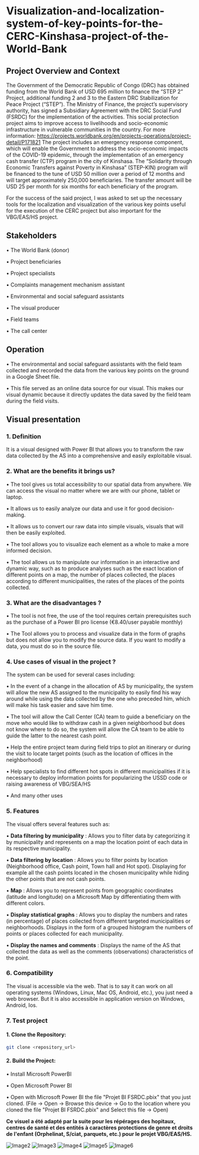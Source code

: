 # Visualization-and-localization-system-of-key-points-for-the-CERC-Kinshasa-project-of-the-World-Bank

## Project Overview and Context
The Government of the Democratic Republic of Congo (DRC) has obtained funding from the
World Bank of USD 695 million to finance the “STEP 2” Project,
additional funding 2 and 3 to the Eastern DRC Stabilization for Peace Project (“STEP”). The
Ministry of Finance, the project’s supervisory authority, has signed a Subsidiary Agreement with the DRC Social Fund (FSRDC) for the implementation of the activities.
This social protection project aims to improve access to livelihoods and socio-economic
infrastructure in vulnerable communities in the country. For more information: https://projects.worldbank.org/en/projects-operations/project-detail/P171821
The project includes an emergency response component, which will enable the Government to address the socio-economic impacts of the COVID-19 epidemic, through the implementation of an emergency cash transfer (CTP) program in the city of Kinshasa. The “Solidarity through Economic Transfers against Poverty in Kinshasa” (STEP-KIN) program will be financed to the tune of USD 50 million over a period of 12 months and will target approximately 250,000 beneficiaries. The transfer amount will be USD 25 per month for six months for each beneficiary of the program.

For the success of the said project, I was asked to set up the necessary tools for the localization and visualization of the various key points useful for the execution of the CERC project but also important for the VBG/EAS/HS project.

## Stakeholders
• The World Bank (donor)

• Project beneficiaries

• Project specialists

• Complaints management mechanism assistant

• Environmental and social safeguard assistants

• The visual producer

• Field teams

• The call center

## Operation

• The environmental and social safeguard assistants with the field team collected and recorded the data from the various key points on the ground in a Google Sheet file.

• This file served as an online data source for our visual. This makes our visual dynamic because it directly updates the data saved by the field team during the field visits.



## Visual presentation

### 1. Definition

It is a visual designed with Power BI that allows you to transform the raw data collected by the AS into a comprehensive and easily exploitable visual.

### 2. What are the benefits it brings us?
• The tool gives us total accessibility to our spatial data from anywhere. We can access the visual no matter where we are with our phone, tablet or laptop.

• It allows us to easily analyze our data and use it for good decision-making.

• It allows us to convert our raw data into simple visuals, visuals that will then be easily exploited.

• The tool allows you to visualize each element as a whole to make a more informed decision.

• The tool allows us to manipulate our information in an interactive and dynamic way, such as to produce analyses such as the exact location of different points on a map, the number of places collected, the places according to different municipalities, the rates of the places of the points collected.

### 3. What are the disadvantages ?

• The tool is not free, the use of the tool requires certain prerequisites such as the purchase of a Power BI pro license (€8.40/user payable monthly)

• The Tool allows you to process and visualize data in the form of graphs but does not allow you to modify the source data. If you want to modify a data, you must do so in the source file.

### 4. Use cases of visual in the project ?
The system can be used for several cases including:

• In the event of a change in the allocation of AS by municipality, the system will allow the new AS assigned to the municipality to easily find his way around while using the data collected by the one who preceded him, which will make his task easier and save him time.

• The tool will allow the Call Center (CA) team to guide a beneficiary on the move who would like to withdraw cash in a given neighborhood but does not know where to do so, the system will allow the CA team to be able to guide the latter to the nearest cash point.

• Help the entire project team during field trips to plot an itinerary or during the visit to locate target points (such as the location of offices in the neighborhood)

• Help specialists to find different hot spots in different municipalities if it is necessary to deploy information points for popularizing the USSD code or raising awareness of VBG/SEA/HS

• And many other uses


### 5. Features
The visual offers several features such as:

• **Data filtering by municipality** : Allows you to filter data by categorizing it by municipality and represents on a map the location point of each data in its respective municipality.

• **Data filtering by location** : Allows you to filter points by location
(Neighborhood office, Cash point, Town hall and Hot spot). Displaying for example all the cash points located in the chosen municipality while hiding the other points that are not cash points.

• **Map** : Allows you to represent points from geographic coordinates (latitude and longitude) on a Microsoft Map by differentiating them with different colors.

• **Display statistical graphs** : Allows you to display the numbers and rates (in percentage) of places collected from different targeted municipalities or neighborhoods. Displays in the form of a grouped histogram the numbers of points or places collected for each municipality.

• **Display the names and comments** : Displays the name of the AS that collected the data as well as the comments (observations) characteristics of the point.

### 6. Compatibility
The visual is accessible via the web. That is to say it can work on all operating systems (Windows, Linux, Mac OS, Android, etc.), you just need a web browser.
But it is also accessible in application version on Windows, Android, Ios.

### 7. Test project

#### 1. Clone the Repository: 
```bash 
git clone <repository_url>
```
#### 2. Build the Project:

• Install Microsoft PowerBI

• Open Microsoft Power BI

• Open with Microsoft Power BI the file "Projet BI FSRDC.pbix" that you just cloned. (File -> Open -> Browse this device -> Go to the location where you cloned the file "Projet BI FSRDC.pbix" and Select this file -> Open)


**Ce visuel a été adapté par la suite pour les répérages des hopitaux, centres de santé et des entités à caractères protections de genre et droits de l'enfant (Orphelinat, S/ciat, parquets,  etc.) pour le projet VBG/EAS/HS.**



![Image2](https://github.com/user-attachments/assets/8ff8fb68-5f86-4b04-8c59-0d7e56c8ba25)
![Image3](https://github.com/user-attachments/assets/a0ccc5f1-0e5a-44ed-ab6c-abb1df945619)
![Image4](https://github.com/user-attachments/assets/aa9a245c-0180-4fb6-9894-93f7b170b085)
![Image5](https://github.com/user-attachments/assets/d5ed3dfe-b82f-4c6c-b091-af2f82a7ae5f)
![Image6](https://github.com/user-attachments/assets/8945b299-240b-489a-8a27-e17c7cd2cb6d)
